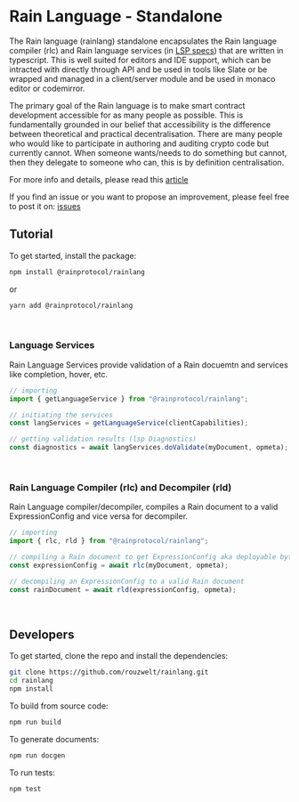 # **Rain Language - Standalone**
The Rain language (rainlang) standalone encapsulates the Rain language compiler (rlc) and Rain language services (in [LSP specs](https://microsoft.github.io/language-server-protocol/specifications/lsp/3.17/specification/)) that are written in typescript. This is well suited for editors and IDE support, which can be intracted with directly through API and be used in tools like Slate or be wrapped and managed in a client/server module and be used in monaco editor or codemirror.

The primary goal of the Rain language is to make smart contract development accessible for as many people as possible. This is fundamentally grounded in our belief that accessibility is the difference between theoretical and practical decentralisation. There are many people who would like to participate in authoring and auditing crypto code but currently cannot. When someone wants/needs to do something but cannot, then they delegate to someone who can, this is by definition centralisation.

For more info and details, please read this [article](https://hackmd.io/@REJeq0MuTUiqnjx9w5SsUA/HJj9s-nfi#Rainlang-has-a-spectrum-of-representations-from-concise-gtexplicit)

If you find an issue or you want to propose an improvement, please feel free to post it on: [issues](https://github.com/rainprotocol/rainlang/issues)


## **Tutorial**
To get started, install the package:
```bash
npm install @rainprotocol/rainlang
```
or
```bash
yarn add @rainprotocol/rainlang
```
<br>


### **Language Services**
Rain Language Services provide validation of a Rain docuemtn and services like completion, hover, etc.
```typescript
// importing
import { getLanguageService } from "@rainprotocol/rainlang";

// initiating the services
const langServices = getLanguageService(clientCapabilities);

// getting validation results (lsp Diagnostics)
const diagnostics = await langServices.doValidate(myDocument, opmeta);
```
<br>

### **Rain Language Compiler (rlc) and Decompiler (rld)**
Rain Language compiler/decompiler, compiles a Rain document to a valid ExpressionConfig and vice versa for decompiler.
```typescript
// importing
import { rlc, rld } from "@rainprotocol/rainlang";

// compiling a Rain document to get ExpressionConfig aka deployable bytes
const expressionConfig = await rlc(myDocument, opmeta);

// decompiling an ExpressionConfig to a valid Rain document
const rainDocument = await rld(expressionConfig, opmeta);
```

<br>

## **Developers**
To get started, clone the repo and install the dependencies:
```bash
git clone https://github.com/rouzwelt/rainlang.git
cd rainlang
npm install
```


To build from source code:
```bash
npm run build
```


To generate documents:
```bash
npm run docgen
```


To run tests:
```bash
npm test
```

